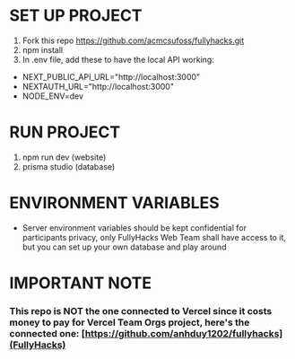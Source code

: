 # SET UP PROJECT

1. Fork this repo https://github.com/acmcsufoss/fullyhacks.git
2. npm install
3. In .env file, add these to have the local API working: 
- NEXT_PUBLIC_API_URL="http://localhost:3000"
- NEXTAUTH_URL="http://localhost:3000"
- NODE_ENV=dev

# RUN PROJECT

1. npm run dev (website)
2. prisma studio (database)

# ENVIRONMENT VARIABLES

- Server environment variables should be kept confidential for participants privacy, only FullyHacks Web Team shall have access to it, but you can set up your own database and play around

# IMPORTANT NOTE

### This repo is NOT the one connected to Vercel since it costs money to pay for Vercel Team Orgs project, here's the connected one: [https://github.com/anhduy1202/fullyhacks](FullyHacks)

